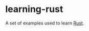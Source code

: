 learning-rust
=================
A set of examples used to learn [Rust](https://www.rust-lang.org/). 

